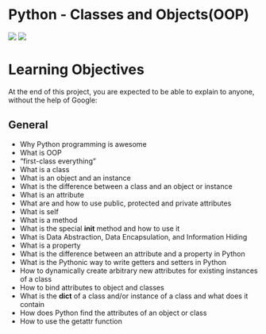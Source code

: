 # Python - Classes and Objects(OOP)
![](https://s3.amazonaws.com/intranet-projects-files/holbertonschool-higher-level_programming+/247/oop-meme.jpg)
![](https://encrypted-tbn0.gstatic.com/images?q=tbn:ANd9GcQG6jWSEStnU-_FprH8J-yo-um9jfN7A8PlNA&usqp=CAU)


# Learning Objectives
At the end of this project, you are expected to be able to explain to anyone, without the help of Google:

## General
- Why Python programming is awesome
- What is OOP
- “first-class everything”
- What is a class
- What is an object and an instance
- What is the difference between a class and an object or instance
- What is an attribute
- What are and how to use public, protected and private attributes
- What is self
- What is a method
- What is the special __init__ method and how to use it
- What is Data Abstraction, Data Encapsulation, and Information Hiding
- What is a property
- What is the difference between an attribute and a property in Python
- What is the Pythonic way to write getters and setters in Python
- How to dynamically create arbitrary new attributes for existing instances of a class
- How to bind attributes to object and classes
- What is the __dict__ of a class and/or instance of a class and what does it contain
- How does Python find the attributes of an object or class
- How to use the getattr function
